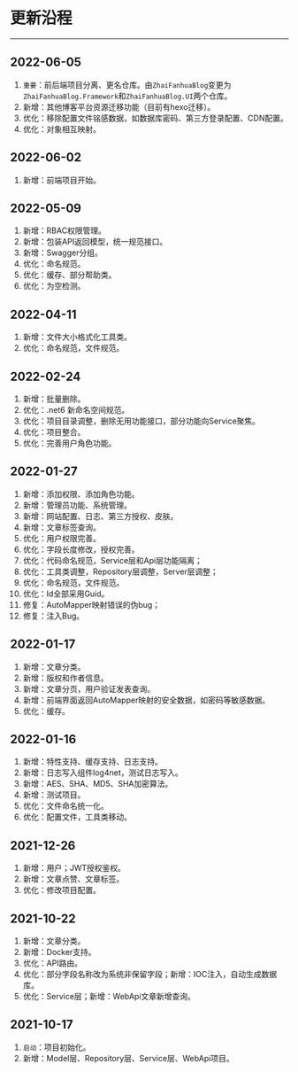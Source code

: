 # 更新沿程

---



## 2022-06-05

1. `重要`：前后端项目分离、更名仓库。由`ZhaiFanhuaBlog`变更为`ZhaiFanhuaBlog.Framework`和`ZhaiFanhuaBlog.UI`两个仓库。
2. 新增：其他博客平台资源迁移功能（目前有hexo迁移）。
3. 优化：移除配置文件铭感数据，如数据库密码、第三方登录配置、CDN配置。
4. 优化：对象相互映射。

## 2022-06-02

1. 新增：前端项目开始。

## 2022-05-09

1. 新增：RBAC权限管理。
2. 新增：包装API返回模型，统一规范接口。
3. 新增：Swagger分组。
4. 优化：命名规范。
5. 优化：缓存、部分帮助类。
6. 优化：为空检测。

## 2022-04-11

1. 新增：文件大小格式化工具类。
2. 优化：命名规范，文件规范。

## 2022-02-24

1. 新增：批量删除。
1. 优化：.net6 新命名空间规范。
1. 优化：项目目录调整，删除无用功能接口，部分功能向Service聚焦。
1. 优化：项目整合。
1. 优化：完善用户角色功能。

## 2022-01-27

1. 新增：添加权限、添加角色功能。
2. 新增：管理员功能、系统管理。
3. 新增：网站配置、日志、第三方授权、皮肤。
4. 新增：文章标签查询。
5. 优化：用户权限完善。
6. 优化：字段长度修改，授权完善。
7. 优化：代码命名规范，Service层和Api层功能隔离；
8. 优化：工具类调整，Repository层调整，Server层调整；
9. 优化：命名规范，文件规范。
10. 优化：Id全部采用Guid。
11. 修复：AutoMapper映射错误的伪bug；
12. 修复：注入Bug。

## 2022-01-17

1. 新增：文章分类。
2. 新增：版权和作者信息。
3. 新增：文章分页，用户验证发表查询。
4. 新增：前端界面返回AutoMapper映射的安全数据，如密码等敏感数据。
5. 优化：缓存。

## 2022-01-16

1. 新增：特性支持、缓存支持、日志支持。
1. 新增：日志写入组件log4net，测试日志写入。
1. 新增：AES、SHA、MD5、SHA加密算法。
1. 新增：测试项目。
1. 优化：文件命名统一化。
1. 优化：配置文件，工具类移动。

## 2021-12-26

1. 新增：用户；JWT授权鉴权。
2. 新增：文章点赞、文章标签。
3. 优化：修改项目配置。

## 2021-10-22

1. 新增：文章分类。
1. 新增：Docker支持。
1. 优化：API路由。
1. 优化：部分字段名称改为系统非保留字段；新增：IOC注入，自动生成数据库。
1. 优化：Service层；新增：WebApi文章新增查询。

## 2021-10-17

1. `启动`：项目初始化。
1. 新增：Model层、Repository层、Service层、WebApi项目。
